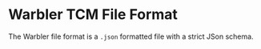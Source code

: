 # Warbler TCM File Format

The Warbler file format is a `.json` formatted file with a strict JSon schema.
